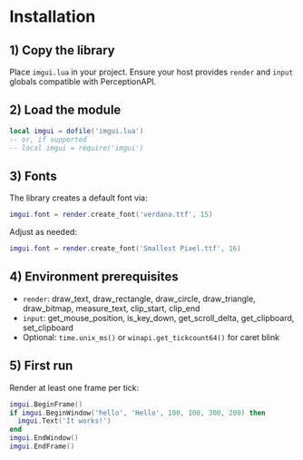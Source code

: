 # Installation

## 1) Copy the library
Place `imgui.lua` in your project. Ensure your host provides `render` and `input` globals compatible with PerceptionAPI.

## 2) Load the module
```lua
local imgui = dofile('imgui.lua')
-- or, if supported
-- local imgui = require('imgui')
```

## 3) Fonts
The library creates a default font via:
```lua
imgui.font = render.create_font('verdana.ttf', 15)
```
Adjust as needed:
```lua
imgui.font = render.create_font('Smallest Pixel.ttf', 16)
```

## 4) Environment prerequisites
- `render`: draw_text, draw_rectangle, draw_circle, draw_triangle, draw_bitmap, measure_text, clip_start, clip_end
- `input`: get_mouse_position, is_key_down, get_scroll_delta, get_clipboard, set_clipboard
- Optional: `time.unix_ms()` or `winapi.get_tickcount64()` for caret blink

## 5) First run
Render at least one frame per tick:
```lua
imgui.BeginFrame()
if imgui.BeginWindow('hello', 'Hello', 100, 100, 300, 200) then
  imgui.Text('It works!')
end
imgui.EndWindow()
imgui.EndFrame()
``` 